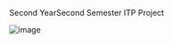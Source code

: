 Second YearSecond Semester ITP Project

![image](https://github.com/Chanuka-Dushan/EasyRent/assets/125439016/d0cbe11f-352d-4806-a527-505cb29a2212)
